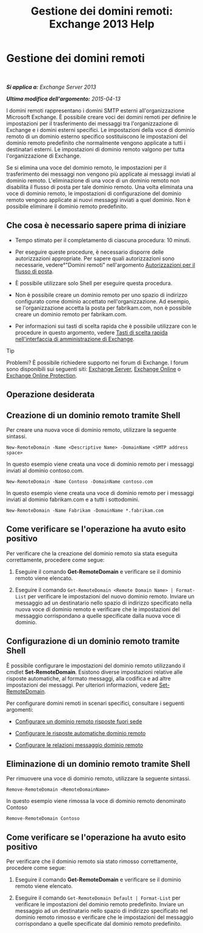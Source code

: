 ﻿---
title: 'Gestione dei domini remoti: Exchange 2013 Help'
TOCTitle: Gestione dei domini remoti
ms:assetid: 41a86907-bd9e-40d0-94d3-6deb95a0bffa
ms:mtpsurl: https://technet.microsoft.com/it-it/library/Aa997639(v=EXCHG.150)
ms:contentKeyID: 52057234
ms.date: 05/22/2018
mtps_version: v=EXCHG.150
f1_keywords:
- Microsoft.Exchange.Management.SnapIn.Esm.OrganizationConfiguration.NewRemoteDomainWizardForm.NewRemoteDomainWizardPage
ms.translationtype: MT
---

# Gestione dei domini remoti

 

_**Si applica a:** Exchange Server 2013_

_**Ultima modifica dell'argomento:** 2015-04-13_

I domini remoti rappresentano i domini SMTP esterni all'organizzazione Microsoft Exchange. È possibile creare voci dei domini remoti per definire le impostazioni per il trasferimento dei messaggi tra l'organizzazione di Exchange e i domini esterni specifici. Le impostazioni della voce di dominio remoto di un dominio esterno specifico sostituiscono le impostazioni del dominio remoto predefinito che normalmente vengono applicate a tutti i destinatari esterni. Le impostazioni di dominio remoto valgono per tutta l'organizzazione di Exchange.

Se si elimina una voce del dominio remoto, le impostazioni per il trasferimento dei messaggi non vengono più applicate ai messaggi inviati al dominio remoto. L'eliminazione di una voce di un dominio remoto non disabilita il flusso di posta per tale dominio remoto. Una volta eliminata una voce di dominio remoto, le impostazioni di configurazione del dominio remoto vengono applicate ai nuovi messaggi inviati a quel dominio. Non è possibile eliminare il dominio remoto predefinito.

## Che cosa è necessario sapere prima di iniziare

  - Tempo stimato per il completamento di ciascuna procedura: 10 minuti.

  - Per eseguire queste procedure, è necessario disporre delle autorizzazioni appropriate. Per sapere quali autorizzazioni sono necessarie, vedere°"Domini remoti" nell'argomento [Autorizzazioni per il flusso di posta](mail-flow-permissions-exchange-2013-help.md).

  - È possibile utilizzare solo Shell per eseguire questa procedura.

  - Non è possibile creare un dominio remoto per uno spazio di indirizzo configurato come dominio accettato nell'organizzazione. Ad esempio, se l'organizzazione accetta la posta per fabrikam.com, non è possibile creare un dominio remoto per fabrikam.com.

  - Per informazioni sui tasti di scelta rapida che è possibile utilizzare con le procedure in questo argomento, vedere [Tasti di scelta rapida nell'interfaccia di amministrazione di Exchange](keyboard-shortcuts-in-the-exchange-admin-center-exchange-online-protection-help.md).


> [!TIP]
> Problemi? È possibile richiedere supporto nei forum di Exchange. I forum sono disponibili sui seguenti siti: <A href="https://go.microsoft.com/fwlink/p/?linkid=60612">Exchange Server</A>, <A href="https://go.microsoft.com/fwlink/p/?linkid=267542">Exchange Online</A> o <A href="https://go.microsoft.com/fwlink/p/?linkid=285351">Exchange Online Protection</A>.



## Operazione desiderata

## Creazione di un dominio remoto tramite Shell

Per creare una nuova voce di dominio remoto, utilizzare la seguente sintassi.

    New-RemoteDomain -Name <Descriptive Name> -DomainName <SMTP address space>

In questo esempio viene creata una voce di dominio remoto per i messaggi inviati al dominio contoso.com.

    New-RemoteDomain -Name Contoso -DomainName contoso.com

In questo esempio viene creata una voce di dominio remoto per i messaggi inviati al dominio fabrikam.com e a tutti i sottodomini.

    New-RemoteDomain -Name Fabrikam -DomainName *.fabrikam.com

## Come verificare se l'operazione ha avuto esito positivo

Per verificare che la creazione del dominio remoto sia stata eseguita correttamente, procedere come segue:

1.  Eseguire il comando **Get-RemoteDomain** e verificare se il dominio remoto viene elencato.

2.  Eseguire il comando `Get-RemoteDomain <Remote Domain Name> | Format-List` per verificare le impostazioni del nuovo dominio remoto. Inviare un messaggio ad un destinatario nello spazio di indirizzo specificato nella nuova voce di dominio remoto e verificare che le impostazioni del messaggio corrispondano a quelle specificate dalla nuova voce di dominio.

## Configurazione di un dominio remoto tramite Shell

È possibile configurare le impostazioni del dominio remoto utilizzando il cmdlet **Set-RemoteDomain**. Esistono diverse impostazioni relative alle risposte automatiche, al formato messaggi, alla codifica e ad altre impostazioni dei messaggi. Per ulteriori informazioni, vedere [Set-RemoteDomain](https://technet.microsoft.com/it-it/library/aa997857\(v=exchg.150\)).

Per configurare domini remoti in scenari specifici, consultare i seguenti argomenti:

  - [Configurare un dominio remoto risposte fuori sede](configure-remote-domain-out-of-office-replies-exchange-2013-help.md)

  - [Configurare le risposte automatiche dominio remoto](configure-remote-domain-automatic-replies-exchange-2013-help.md)

  - [Configurare le relazioni messaggio dominio remoto](configure-remote-domain-message-reporting-exchange-2013-help.md)

## Eliminazione di un dominio remoto tramite Shell

Per rimuovere una voce di dominio remoto, utilizzare la seguente sintassi.

    Remove-RemoteDomain <RemoteDomainName>

In questo esempio viene rimossa la voce di dominio remoto denominato Contoso

    Remove-RemoteDomain Contoso

## Come verificare se l'operazione ha avuto esito positivo

Per verificare che il dominio remoto sia stato rimosso correttamente, procedere come segue:

1.  Eseguire il comando **Get-RemoteDomain** e verificare se il dominio remoto viene elencato.

2.  Eseguire il comando `Get-RemoteDomain Default | Format-List` per verificare le impostazioni del dominio remoto predefinito. Inviare un messaggio ad un destinatario nello spazio di indirizzo specificato nel dominio remoto rimosso e verificare che le impostazioni del messaggio corrispondano a quelle specificate dal dominio remoto predefinito.

